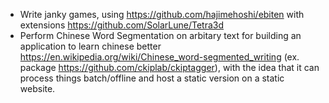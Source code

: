 * Write janky games, using https://github.com/hajimehoshi/ebiten with extensions https://github.com/SolarLune/Tetra3d
* Perform Chinese Word Segmentation on arbitary text for building an application to learn chinese better https://en.wikipedia.org/wiki/Chinese_word-segmented_writing (ex. package https://github.com/ckiplab/ckiptagger), with the idea that it can process things batch/offline and host a static version on a static website. 
